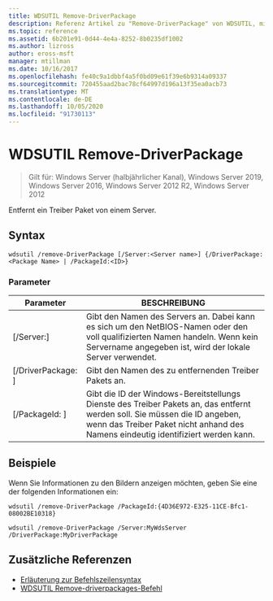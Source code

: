 ```yaml
---
title: WDSUTIL Remove-DriverPackage
description: Referenz Artikel zu "Remove-DriverPackage" von WDSUTIL, mit dem ein Treiber Paket von einem Server entfernt wird.
ms.topic: reference
ms.assetid: 6b201e91-0d44-4e4a-8252-8b0235df1002
ms.author: lizross
author: eross-msft
manager: mtillman
ms.date: 10/16/2017
ms.openlocfilehash: fe40c9a1dbbf4a5f0bd09e61f39e6b9314a09337
ms.sourcegitcommit: 720455aad2bac78cf64997d196a13f35ea0acb73
ms.translationtype: MT
ms.contentlocale: de-DE
ms.lasthandoff: 10/05/2020
ms.locfileid: "91730113"
---
```

# <a name="wdsutil-remove-driverpackage"></a>WDSUTIL Remove-DriverPackage

> Gilt für: Windows Server (halbjährlicher Kanal), Windows Server 2019, Windows Server 2016, Windows Server 2012 R2, Windows Server 2012

Entfernt ein Treiber Paket von einem Server.

## <a name="syntax"></a>Syntax
```
wdsutil /remove-DriverPackage [/Server:<Server name>] {/DriverPackage:<Package Name> | /PackageId:<ID>}
```
### <a name="parameters"></a>Parameter

|        Parameter        |                                                                            BESCHREIBUNG                                                                             |
|-------------------------|--------------------------------------------------------------------------------------------------------------------------------------------------------------------|
| [/Server:<Server name>] |              Gibt den Namen des Servers an. Dabei kann es sich um den NetBIOS-Namen oder den voll qualifizierten Namen handeln. Wenn kein Servername angegeben ist, wird der lokale Server verwendet.              |
| [/DriverPackage: <Name> ] |                                                        Gibt den Namen des zu entfernenden Treiber Pakets an.                                                         |
|    [/PackageId: <ID> ]    | Gibt die ID der Windows-Bereitstellungs Dienste des Treiber Pakets an, das entfernt werden soll. Sie müssen die ID angeben, wenn das Treiber Paket nicht anhand des Namens eindeutig identifiziert werden kann. |

## <a name="examples"></a>Beispiele
Wenn Sie Informationen zu den Bildern anzeigen möchten, geben Sie eine der folgenden Informationen ein:
```
wdsutil /remove-DriverPackage /PackageId:{4D36E972-E325-11CE-Bfc1-08002BE10318}
```
```
wdsutil /remove-DriverPackage /Server:MyWdsServer /DriverPackage:MyDriverPackage
```
## <a name="additional-references"></a>Zusätzliche Referenzen
- [Erläuterung zur Befehlszeilensyntax](command-line-syntax-key.md)
- [WDSUTIL Remove-driverpackages-Befehl](wdsutil-remove-driverpackages.md)

